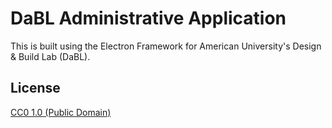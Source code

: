 # DaBL Administrative Application

This is built using the Electron Framework for American University's Design & Build Lab (DaBL).

## License

[CC0 1.0 (Public Domain)](LICENSE.md)
